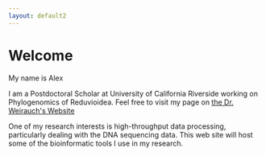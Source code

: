```yaml
---
layout: default2
---
```

# Welcome

My name is Alex

I am a Postdoctoral Scholar at University of California Riverside working on Phylogenomics of Reduvioidea. Feel free to visit my page on [the Dr. Weirauch's Website](https://heteroptera.ucr.edu/index.php/people/knyshov)

One of my research interests is high-throughput data processing, particularly dealing with the DNA sequencing data. This web site will host some of the bioinformatic tools I use in my research.


